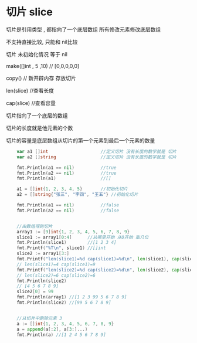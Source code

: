# 切片 slice

切片是引用类型 , 都指向了一个底层数组  所有修改元素修改底层数组

不支持直接比较, 只能和 nil比较

切片 未初始化情况  等于 nil



make([]int , 5 ,10)  // [0,0,0,0,0]

copy() // 新开辟内存 存放切片  

len(slice) //查看长度

cap(slice) //查看容量



切片指向了一个底层的数组

切片的长度就是他元素的个数

切片的容量是底层数组从切片的第一个元素到最后一个元素的数量







```go
	var a1 []int                    //定义切片 没有长度的数字就是 切片
	var a2 []string                 //定义切片 没有长度的数字就是 切片

	fmt.Println(a1 == nil)          //true
	fmt.Println(a2 == nil)          //true
	fmt.Println(a1)                 //[]

	a1 = []int{1, 2, 3, 4, 5}       //初始化切片
	a2 = []string{"张三", "李四", "王五"} //初始化切片

	fmt.Println(a1 == nil)          //false
	fmt.Println(a2 == nil)          //false


	//由数组得到切片
	array1 := [9]int{1, 2, 3, 4, 5, 6, 7, 8, 9}
	slice1 := array1[0:4]      //从哪里开始 从0开始 取几位
	fmt.Println(slice1)        //[1 2 3 4]
	fmt.Printf("%T\n", slice1) //[]int
	slice2 := array1[3:]
	fmt.Printf("len(slice1)=%d cap(slice1)=%d\n", len(slice1), cap(slice1))
	// len(slice1)=4 cap(slice1)=9
	fmt.Printf("len(slice2)=%d cap(slice2)=%d\n", len(slice2), cap(slice2))
	// len(slice2)=6 cap(slice2)=6
	fmt.Println(slice2)
	// [4 5 6 7 8 9]
	slice2[0] = 99
	fmt.Println(array1) //[1 2 3 99 5 6 7 8 9]
	fmt.Println(slice2) //[99 5 6 7 8 9]


	//从切片中删除元素 3  
	a := []int{1, 2, 3, 4, 5, 6, 7, 8, 9}
	a = append(a[:2], a[3:]...)
	fmt.Println(a) //[1 2 4 5 6 7 8 9]


```

